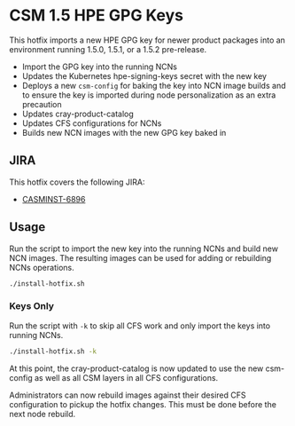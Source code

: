 # CSM 1.5 HPE GPG Keys

This hotfix imports a new HPE GPG key for newer product packages into an environment running 1.5.0, 1.5.1, or a 1.5.2 pre-release.

- Import the GPG key into the running NCNs
- Updates the Kubernetes hpe-signing-keys secret with the new key
- Deploys a new `csm-config` for baking the key into NCN image builds and to ensure the key is imported during node personalization as an extra precaution
- Updates cray-product-catalog
- Updates CFS configurations for NCNs
- Builds new NCN images with the new GPG key baked in

## JIRA

This hotfix covers the following JIRA:

* [CASMINST-6896](https://jira-pro.it.hpe.com:8443/browse/CASMTRIAGE-6896)

## Usage

Run the script to import the new key into the running NCNs and build new NCN images. The resulting images can be used for adding or rebuilding NCNs operations.

```bash
./install-hotfix.sh
```

### Keys Only

Run the script with `-k` to skip all CFS work and only import the keys into running NCNs.

```bash
./install-hotfix.sh -k
```

At this point, the cray-product-catalog is now updated to use the new csm-config as well as all CSM layers in all CFS configurations.

Administrators can now rebuild images against their desired CFS configuration to pickup the hotfix changes. This must be done before the next node rebuild.